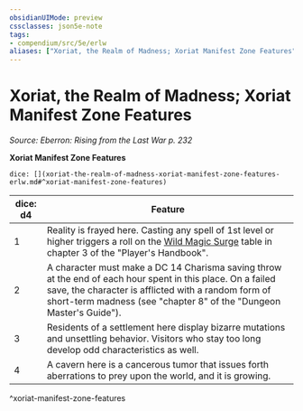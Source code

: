 ```yaml
---
obsidianUIMode: preview
cssclasses: json5e-note
tags:
- compendium/src/5e/erlw
aliases: ["Xoriat, the Realm of Madness; Xoriat Manifest Zone Features"]
---
```

# Xoriat, the Realm of Madness; Xoriat Manifest Zone Features
*Source: Eberron: Rising from the Last War p. 232* 

**Xoriat Manifest Zone Features**

`dice: [](xoriat-the-realm-of-madness-xoriat-manifest-zone-features-erlw.md#^xoriat-manifest-zone-features)`

| dice: d4 | Feature |
|----------|---------|
| 1 | Reality is frayed here. Casting any spell of 1st level or higher triggers a roll on the [Wild Magic Surge](/Systems/5e/tables/wild-magic-surge.md) table in chapter 3 of the "Player's Handbook". |
| 2 | A character must make a DC 14 Charisma saving throw at the end of each hour spent in this place. On a failed save, the character is afflicted with a random form of short-term madness (see "chapter 8" of the "Dungeon Master's Guide"). |
| 3 | Residents of a settlement here display bizarre mutations and unsettling behavior. Visitors who stay too long develop odd characteristics as well. |
| 4 | A cavern here is a cancerous tumor that issues forth aberrations to prey upon the world, and it is growing. |
^xoriat-manifest-zone-features